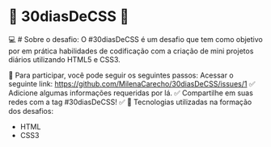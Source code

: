  # 🚀 30diasDeCSS 🚀


💻 # Sobre o desafio:
O #30diasDeCSS é um desafio que tem como objetivo por em prática habilidades de codificação com a criação de mini projetos diários utilizando HTML5 e CSS3.

👾 Para participar, você pode seguir os seguintes passos:
Acessar o seguinte link: https://github.com/MilenaCarecho/30diasDeCSS/issues/1 ✅
Adicione algumas informações requeridas por lá. ✅
Compartilhe em suas redes com a tag #30diasDeCSS! ✅
🔔 Tecnologias utilizadas na formação dos desafios:
* HTML
* CSS3
